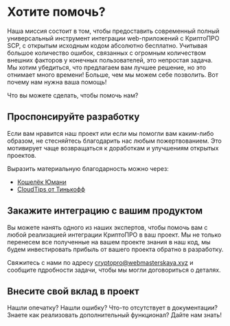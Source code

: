 # Хотите помочь?

Наша миссия состоит в том, чтобы предоставить современный полный универсальный инструмент интеграции web-приложений с КриптоПРО SCP, с открытым исходным кодом абсолютно бесплатно.
Учитывая большое количество ошибок, связанных с огромным количеством внешних факторов у конечных пользователей, это непростая задача.
Мы хотим убедиться, что предлагаем вам лучшее решение, но это отнимает много времени!
Больше, чем мы можем себе позволить. Вот почему нам нужна ваша помощь!

Что вы можете сделать, чтобы помочь нам?

<a id="sponsor"></a>
## Проспонсируйте разработку

Если вам нравится наш проект или если мы помогли вам каким-либо образом, не стесняйтесь благодарить нас любым пожертвованием. Это мотивирует чаще возвращаться к доработкам и улучшениям открытых проектов.

Выразить материальную благодарность можно через:
- [Кошелёк Юмани](https://yoomoney.ru/fundraise/8zhK8wJW8MU.230606)
- [CloudTips от Тинькофф](https://pay.cloudtips.ru/p/ea86a59e)

<a name="let-us-do-your-integration"></a>
## Закажите интеграцию с вашим продуктом

Вы можете нанять одного из наших экспертов, чтобы помочь вам с любой реализацией интеграции КриптоПРО в ваш проект.
Мы не только перенесем все полученные на вашем проекте знания в наш код, мы будем инвестировать прибыль от вашего проекта обратно в разработку.

Свяжитесь с нами по адресу [cryptopro@webmasterskaya.xyz](mailto:cryptopro@webmasterskaya.xyz) и сообщите пдробности задачи, чтобы мы могли договориться о деталях.

<a name="contribute"></a>
## Внесите свой вклад в проект

Нашли опечатку? Нашли ошибку? Что-то отсутствует в документации? Знаете как реализовать дополнительный функционал? Дайте нам знать!
